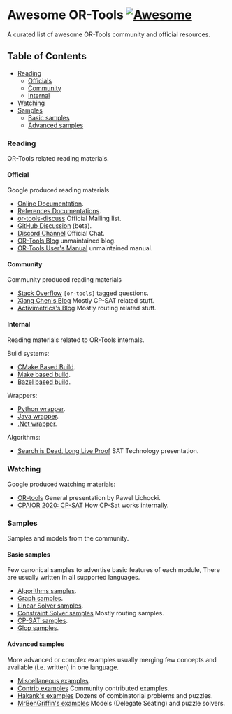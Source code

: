 # Awesome OR-Tools [![Awesome](https://awesome.re/badge.svg)](https://awesome.re)

A curated list of awesome OR-Tools community and official resources.

## Table of Contents

- [Reading](#reading)
  - [Officials](#official)
  - [Community](#community)
  - [Internal](#internal)
- [Watching](#watching) 
- [Samples](#samples)
  - [Basic samples](#basic-samples)
  - [Advanced samples](#advanced-samples)

### Reading
OR-Tools related reading materials.

#### Official
Google produced reading materials
- [Online Documentation](https://developers.google.com/optimization/).
- [References Documentations](https://google.github.io/or-tools/).
- [or-tools-discuss](https://groups.google.com/g/or-tools-discuss) Official Mailing list.
- [GitHub Discussion](https://github.com/google/or-tools/discussions) (beta).
- [Discord Channel](https://discord.gg/ENkQrdf) Official Chat.
- [OR-Tools Blog](https://or-tools.blogspot.com/) unmaintained blog.
- [OR-Tools User's Manual](https://acrogenesis.com/or-tools/documentation/user_manual/index.html) unmaintained manual.

#### Community
Community produced reading materials
- [Stack Overflow](https://stackoverflow.com/questions/tagged/or-tools) `[or-tools]` tagged questions.
- [Xiang Chen's Blog](https://www.xiang.dev/tags/#ortools) Mostly CP-SAT related stuff.
- [Activimetrics's Blog](https://activimetrics.com/tags/google-or-tools/) Mostly routing related stuff.

#### Internal
Reading materials related to OR-Tools internals.

Build systems:
- [CMake Based Build](https://github.com/google/or-tools/blob/master/cmake/README.md).
- [Make based build](https://github.com/google/or-tools/blob/master/makefiles/README.md).
- [Bazel based build](https://github.com/google/or-tools/blob/master/bazel/README.md).

Wrappers:
- [Python wrapper](https://github.com/google/or-tools/blob/master/ortools/python/README.md).
- [Java wrapper](https://github.com/google/or-tools/blob/master/ortools/java/README.md).
- [.Net wrapper](https://github.com/google/or-tools/blob/master/ortools/dotnet/README.md).

Algorithms:
- [Search is Dead, Long Live Proof](https://people.eng.unimelb.edu.au/pstuckey/PPDP2013.pdf) SAT Technology presentation.

### Watching
Google produced watching materials:
- [OR-tools](https://youtu.be/AJ6LeiMe_PQ) General presentation by Pawel Lichocki.
- [CPAIOR 2020: CP-SAT](https://youtu.be/lmy1ddn4cyw?t=87) How CP-Sat works internally.

### Samples
Samples and models from the community.

#### Basic samples
Few canonical samples to advertise basic features of each module, There are usually written in all supported languages.
- [Algorithms samples](https://github.com/google/or-tools/tree/stable/ortools/algorithms/samples).
- [Graph samples](https://github.com/google/or-tools/tree/stable/ortools/graph/samples).
- [Linear Solver samples](https://github.com/google/or-tools/tree/stable/ortools/linear_solver/samples).
- [Constraint Solver samples](https://github.com/google/or-tools/tree/stable/ortools/constraint_solver/samples) Mostly routing samples.
- [CP-SAT samples](https://github.com/google/or-tools/tree/stable/ortools/sat/samples).
- [Glop samples](https://github.com/google/or-tools/tree/master/ortools/glop/samples).

#### Advanced samples
More advanced or complex examples usually merging few concepts and available (i.e. written) in one language.
- [Miscellaneous examples](https://github.com/google/or-tools/tree/stable/examples).
- [Contrib examples](https://github.com/google/or-tools/tree/stable/examples/contrib) Community contributed examples.
- [Hakank's examples](https://github.com/hakank/hakank/tree/master/google_or_tools) Dozens of combinatorial problems and puzzles.
- [MrBenGriffin's examples](https://github.com/MrBenGriffin/or-tools-fun) Models (Delegate Seating) and puzzle solvers.
